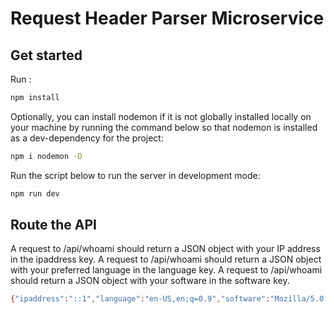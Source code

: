 # Request Header Parser Microservice

## Get started

Run :
```bash 
npm install
```

Optionally, you can install nodemon if it is not globally installed locally on your machine by running the command below so that nodemon is installed as a dev-dependency for the project:
```bash
npm i nodemon -D
```

Run the script below to run the server in development mode:
```bash
npm run dev
```

## Route the API

A request to /api/whoami should return a JSON object with your IP address in the ipaddress key.
A request to /api/whoami should return a JSON object with your preferred language in the language key.
A request to /api/whoami should return a JSON object with your software in the software key.

```bash
{"ipaddress":"::1","language":"en-US,en;q=0.9","software":"Mozilla/5.0 (Windows NT 10.0; Win64; x64) AppleWebKit/537.36 (KHTML, like Gecko) Chrome/103.0.0.0 Safari/537.36"}
```
